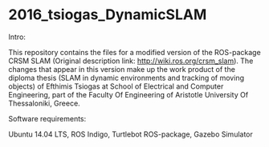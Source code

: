 # 2016_tsiogas_DynamicSLAM

Intro:

This repository contains the files for a modified version of the ROS-package CRSM SLAM (Original description link: http://wiki.ros.org/crsm_slam). The changes that appear in this version make up the work product of the diploma thesis (SLAM in dynamic environments and tracking of moving objects) of Efthimis Tsiogas at School of Electrical and Computer Engineering, part of the Faculty Of Engineering of Aristotle University Of Thessaloniki, Greece.

Software requirements:

Ubuntu 14.04 LTS, ROS Indigo, Turtlebot ROS-package, Gazebo Simulator
